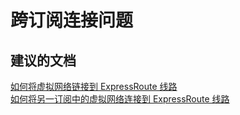 <properties
    pageTitle="cross-subscriptionconnectivityissues"
    description="cross-subscriptionconnectivityissues"
    service="microsoft.network"
    resource="virtualnetworks"
    authors="radwiv"
    displayOrder=""
    selfHelpType="generic"
    supportTopicIds="32584877"
    resourceTags=""
    productPesIds="15526"
    cloudEnvironments="public"
/>


# <a name="cross-subscription-connectivity-issues"></a>跨订阅连接问题

## <a name="recommended-documents"></a>**建议的文档**

[如何将虚拟网络链接到 ExpressRoute 线路](https://docs.microsoft.com/azure/expressroute/expressroute-howto-linkvnet-portal-resource-manager)<br>
[如何将另一订阅中的虚拟网络连接到 ExpressRoute 线路](https://docs.microsoft.com/azure/expressroute/expressroute-howto-linkvnet-portal-resource-manager#connect-a-virtual-network-in-a-different-subscription-to-a-circuit)


